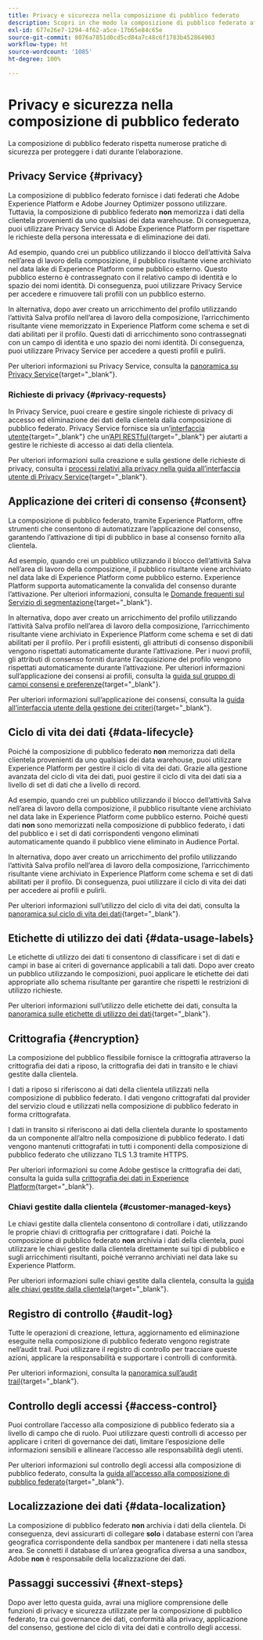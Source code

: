 ```yaml
---
title: Privacy e sicurezza nella composizione di pubblico federato
description: Scopri in che modo la composizione di pubblico federato affronta la privacy e la sicurezza dei dati utente, incluse funzioni quali governance dei dati, applicazione del consenso, controllo degli accessi, crittografia dei dati e rispetto delle normative sulla privacy.
exl-id: 677e26e7-1294-4f62-a5ce-17b65e84c65e
source-git-commit: 8076a7851d0cd5cd84a7c48c6f1783b452864903
workflow-type: ht
source-wordcount: '1085'
ht-degree: 100%

---
```


# Privacy e sicurezza nella composizione di pubblico federato

La composizione di pubblico federato rispetta numerose pratiche di sicurezza per proteggere i dati durante l’elaborazione.

## Privacy Service {#privacy}

La composizione di pubblico federato fornisce i dati federati che Adobe Experience Platform e Adobe Journey Optimizer possono utilizzare. Tuttavia, la composizione di pubblico federato **non** memorizza i dati della clientela provenienti da uno qualsiasi dei data warehouse. Di conseguenza, puoi utilizzare Privacy Service di Adobe Experience Platform per rispettare le richieste della persona interessata e di eliminazione dei dati.

Ad esempio, quando crei un pubblico utilizzando il blocco dell’attività Salva nell’area di lavoro della composizione, il pubblico risultante viene archiviato nel data lake di Experience Platform come pubblico esterno. Questo pubblico esterno è contrassegnato con il relativo campo di identità e lo spazio dei nomi identità. Di conseguenza, puoi utilizzare Privacy Service per accedere e rimuovere tali profili con un pubblico esterno.

In alternativa, dopo aver creato un arricchimento del profilo utilizzando l’attività Salva profilo nell’area di lavoro della composizione, l’arricchimento risultante viene memorizzato in Experience Platform come schema e set di dati abilitati per il profilo. Questi dati di arricchimento sono contrassegnati con un campo di identità e uno spazio dei nomi identità. Di conseguenza, puoi utilizzare Privacy Service per accedere a questi profili e pulirli.

Per ulteriori informazioni su Privacy Service, consulta la [panoramica su Privacy Service](https://experienceleague.adobe.com/it/docs/experience-platform/privacy/home){target="_blank"}.

### Richieste di privacy {#privacy-requests}

In Privacy Service, puoi creare e gestire singole richieste di privacy di accesso ed eliminazione dei dati della clientela dalla composizione di pubblico federato. Privacy Service fornisce sia un’[interfaccia utente](https://experienceleague.adobe.com/docs/experience-platform/privacy/ui/user-guide.html?lang=it){target="_blank"} che un’[API RESTful](https://experienceleague.adobe.com/it/docs/experience-platform/privacy/api/overview){target="_blank"} per aiutarti a gestire le richieste di accesso ai dati della clientela.

Per ulteriori informazioni sulla creazione e sulla gestione delle richieste di privacy, consulta i [processi relativi alla privacy nella guida all’interfaccia utente di Privacy Service](https://experienceleague.adobe.com/it/docs/experience-platform/privacy/ui/user-guide){target="_blank"}.

## Applicazione dei criteri di consenso {#consent}

La composizione di pubblico federato, tramite Experience Platform, offre strumenti che consentono di automatizzare l’applicazione del consenso, garantendo l’attivazione di tipi di pubblico in base al consenso fornito alla clientela.

Ad esempio, quando crei un pubblico utilizzando il blocco dell’attività Salva nell’area di lavoro della composizione, il pubblico risultante viene archiviato nel data lake di Experience Platform come pubblico esterno. Experience Platform supporta automaticamente la convalida del consenso durante l’attivazione. Per ulteriori informazioni, consulta le [Domande frequenti sul Servizio di segmentazione](https://experienceleague.adobe.com/it/docs/experience-platform/segmentation/faq#consent){target="_blank"}.

In alternativa, dopo aver creato un arricchimento del profilo utilizzando l’attività Salva profilo nell’area di lavoro della composizione, l’arricchimento risultante viene archiviato in Experience Platform come schema e set di dati abilitati per il profilo. Per i profili esistenti, gli attributi di consenso disponibili vengono rispettati automaticamente durante l’attivazione. Per i nuovi profili, gli attributi di consenso forniti durante l’acquisizione del profilo vengono rispettati automaticamente durante l’attivazione. Per ulteriori informazioni sull’applicazione dei consensi ai profili, consulta la [guida sul gruppo di campi consensi e preferenze](https://experienceleague.adobe.com/it/docs/experience-platform/xdm/field-groups/profile/consents){target="_blank"}.

Per ulteriori informazioni sull’applicazione dei consensi, consulta la [guida all’interfaccia utente della gestione dei criteri](https://experienceleague.adobe.com/it/docs/experience-platform/data-governance/policies/user-guide#consent-policy){target="_blank"}.

## Ciclo di vita dei dati {#data-lifecycle}

Poiché la composizione di pubblico federato **non** memorizza dati della clientela provenienti da uno qualsiasi dei data warehouse, puoi utilizzare Experience Platform per gestire il ciclo di vita dei dati. Grazie alla gestione avanzata del ciclo di vita dei dati, puoi gestire il ciclo di vita dei dati sia a livello di set di dati che a livello di record.

Ad esempio, quando crei un pubblico utilizzando il blocco dell’attività Salva nell’area di lavoro della composizione, il pubblico risultante viene archiviato nel data lake in Experience Platform come pubblico esterno. Poiché questi dati **non** sono memorizzati nella composizione di pubblico federato, i dati del pubblico e i set di dati corrispondenti vengono eliminati automaticamente quando il pubblico viene eliminato in Audience Portal.

In alternativa, dopo aver creato un arricchimento del profilo utilizzando l’attività Salva profilo nell’area di lavoro della composizione, l’arricchimento risultante viene archiviato in Experience Platform come schema e set di dati abilitati per il profilo. Di conseguenza, puoi utilizzare il ciclo di vita dei dati per accedere ai profili e pulirli.

Per ulteriori informazioni sull’utilizzo del ciclo di vita dei dati, consulta la [panoramica sul ciclo di vita dei dati](https://experienceleague.adobe.com/it/docs/experience-platform/data-lifecycle/home){target="_blank"}.

## Etichette di utilizzo dei dati {#data-usage-labels}

Le etichette di utilizzo dei dati ti consentono di classificare i set di dati e campi in base ai criteri di governance applicabili a tali dati. Dopo aver creato un pubblico utilizzando le composizioni, puoi applicare le etichette dei dati appropriate allo schema risultante per garantire che rispetti le restrizioni di utilizzo richieste.

Per ulteriori informazioni sull’utilizzo delle etichette dei dati, consulta la [panoramica sulle etichette di utilizzo dei dati](https://experienceleague.adobe.com/it/docs/experience-platform/data-governance/labels/overview){target="_blank"}.

## Crittografia {#encryption}

La composizione del pubblico flessibile fornisce la crittografia attraverso la crittografia dei dati a riposo, la crittografia dei dati in transito e le chiavi gestite dalla clientela.

I dati a riposo si riferiscono ai dati della clientela utilizzati nella composizione di pubblico federato. I dati vengono crittografati dal provider del servizio cloud e utilizzati nella composizione di pubblico federato in forma crittografata.

I dati in transito si riferiscono ai dati della clientela durante lo spostamento da un componente all’altro nella composizione di pubblico federato. I dati vengono mantenuti crittografati in tutti i componenti della composizione di pubblico federato che utilizzano TLS 1.3 tramite HTTPS.

Per ulteriori informazioni su come Adobe gestisce la crittografia dei dati, consulta la guida sulla [crittografia dei dati in Experience Platform](https://experienceleague.adobe.com/it/docs/experience-platform/landing/governance-privacy-security/encryption){target="_blank"}.

### Chiavi gestite dalla clientela {#customer-managed-keys}

Le chiavi gestite dalla clientela consentono di controllare i dati, utilizzando le proprie chiavi di crittografia per crittografare i dati. Poiché la composizione di pubblico federato **non** archivia i dati della clientela, puoi utilizzare le chiavi gestite dalla clientela direttamente sui tipi di pubblico e sugli arricchimenti risultanti, poiché verranno archiviati nel data lake su Experience Platform.

Per ulteriori informazioni sulle chiavi gestite dalla clientela, consulta la [guida alle chiavi gestite dalla clientela](https://experienceleague.adobe.com/it/docs/experience-platform/landing/governance-privacy-security/customer-managed-keys/overview){target="_blank"}.

## Registro di controllo {#audit-log}

Tutte le operazioni di creazione, lettura, aggiornamento ed eliminazione eseguite nella composizione di pubblico federato vengono registrate nell’audit trail. Puoi utilizzare il registro di controllo per tracciare queste azioni, applicare la responsabilità e supportare i controlli di conformità.

Per ulteriori informazioni, consulta la [panoramica sull’audit trail](/help/admin/audit-trail.md){target="_blank"}.

## Controllo degli accessi {#access-control}

Puoi controllare l’accesso alla composizione di pubblico federato sia a livello di campo che di ruolo. Puoi utilizzare questi controlli di accesso per applicare i criteri di governance dei dati, limitare l’esposizione delle informazioni sensibili e allineare l’accesso alle responsabilità degli utenti.

Per ulteriori informazioni sul controllo degli accessi alla composizione di pubblico federato, consulta la [guida all’accesso alla composizione di pubblico federato](/help/start/feature-access.md){target="_blank"}.

## Localizzazione dei dati {#data-localization}

La composizione di pubblico federato **non** archivia i dati della clientela. Di conseguenza, devi assicurarti di collegare **solo** i database esterni con l’area geografica corrispondente della sandbox per mantenere i dati nella stessa area. Se connetti il database di un’area geografica diversa a una sandbox, Adobe **non** è responsabile della localizzazione dei dati.

## Passaggi successivi {#next-steps}

Dopo aver letto questa guida, avrai una migliore comprensione delle funzioni di privacy e sicurezza utilizzate per la composizione di pubblico federato, tra cui governance dei dati, conformità alla privacy, applicazione del consenso, gestione del ciclo di vita dei dati e controllo degli accessi.
